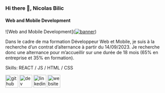### Hi there 👋, Nicolas Bilic
#### Web and Mobile Development
![Web and Mobile Development](<a href='https://postimg.cc/234hQk9z' target='_blank'><img src='https://i.postimg.cc/234hQk9z/banner.png' border='0' alt='banner'/></a>)


Dans le cadre de ma formation Développeur Web et Mobile, je suis à la recherche d’un contrat d’alternance à partir du 14/09/2023. Je recherche donc une alternance pour m’accueillir sur une durée de 18 mois (65% en entreprise et 35% en formation).

Skills: REACT / JS / HTML / CSS

[<img src='https://cdn.jsdelivr.net/npm/simple-icons@3.0.1/icons/github.svg' alt='github' height='40'>](https://github.com/nicolasbilic)  [<img src='https://cdn.jsdelivr.net/npm/simple-icons@3.0.1/icons/dev-dot-to.svg' alt='dev' height='40'>](https://dev.to/nicolasbilic)  [<img src='https://cdn.jsdelivr.net/npm/simple-icons@3.0.1/icons/linkedin.svg' alt='linkedin' height='40'>](https://www.linkedin.com/in/nicolas-bilic-19560023a/)  [<img src='https://cdn.jsdelivr.net/npm/simple-icons@3.0.1/icons/icloud.svg' alt='website' height='40'>](nicolasbiliccv.web.app)  


